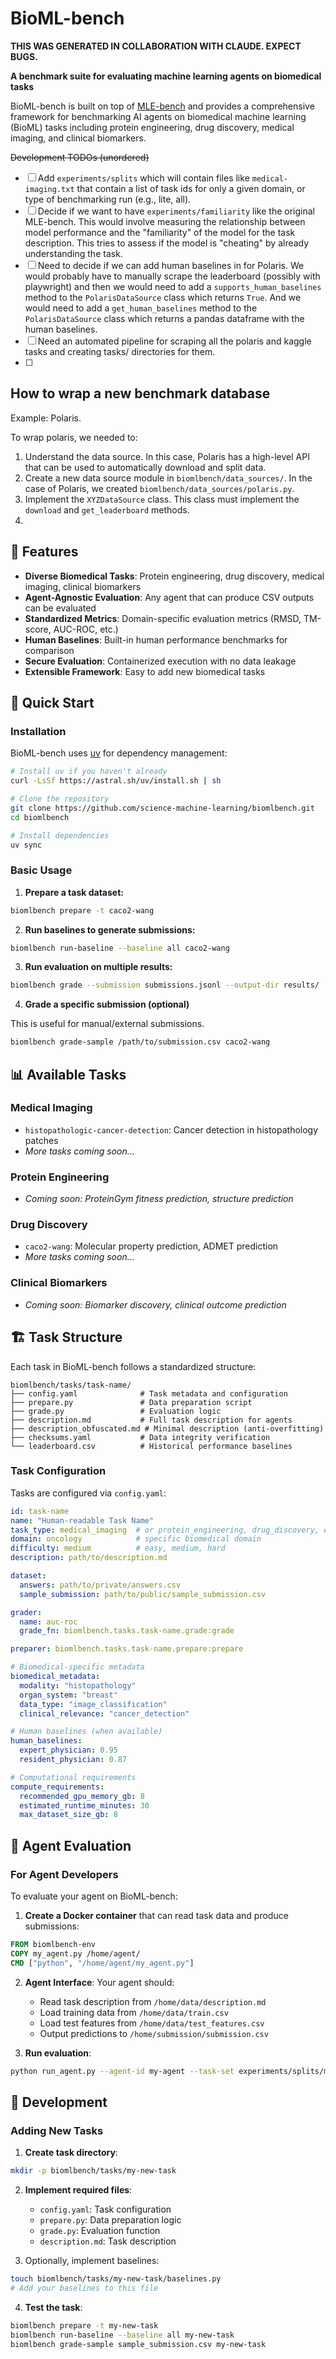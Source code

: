 # BioML-bench

**THIS WAS GENERATED IN COLLABORATION WITH CLAUDE. EXPECT BUGS.**

**A benchmark suite for evaluating machine learning agents on biomedical tasks**

BioML-bench is built on top of [MLE-bench](https://github.com/openai/mle-bench) and provides a comprehensive framework for benchmarking AI agents on biomedical machine learning (BioML) tasks including protein engineering, drug discovery, medical imaging, and clinical biomarkers.

~~Development TODOs (unordered)~~

- [ ] Add `experiments/splits` which will contain files like `medical-imaging.txt` that contain a list of task ids for only a given domain, or type of benchmarking run (e.g., lite, all).
- [ ] Decide if we want to have `experiments/familiarity` like the original MLE-bench. This would involve measuring the relationship between model performance and the "familiarity" of the model for the task description. This tries to assess if the model is "cheating" by already understanding the task.
- [ ] Need to decide if we can add human baselines in for Polaris. We would probably have to manually scrape the leaderboard (possibly with playwright) and then we would need to add a `supports_human_baselines` method to the `PolarisDataSource` class which returns `True`. And we would need to add a `get_human_baselines` method to the `PolarisDataSource` class which returns a pandas dataframe with the human baselines.
- [ ] Need an automated pipeline for scraping all the polaris and kaggle tasks and creating tasks/ directories for them.
- [ ] 


## How to wrap a new benchmark database

Example: Polaris.

To wrap polaris, we needed to:

1. Understand the data source. In this case, Polaris has a high-level API that can be used to automatically download and split data.
2. Create a new data source module in `biomlbench/data_sources/`. In the case of Polaris, we created `biomlbench/data_sources/polaris.py`.
3. Implement the `XYZDataSource` class. This class must implement the `download` and `get_leaderboard` methods.
4. 



## 🧬 Features

- **Diverse Biomedical Tasks**: Protein engineering, drug discovery, medical imaging, clinical biomarkers
- **Agent-Agnostic Evaluation**: Any agent that can produce CSV outputs can be evaluated
- **Standardized Metrics**: Domain-specific evaluation metrics (RMSD, TM-score, AUC-ROC, etc.)
- **Human Baselines**: Built-in human performance benchmarks for comparison
- **Secure Evaluation**: Containerized execution with no data leakage
- **Extensible Framework**: Easy to add new biomedical tasks

## 🚀 Quick Start

### Installation

BioML-bench uses [uv](https://github.com/astral-sh/uv) for dependency management:

```bash
# Install uv if you haven't already
curl -LsSf https://astral.sh/uv/install.sh | sh

# Clone the repository
git clone https://github.com/science-machine-learning/biomlbench.git
cd biomlbench

# Install dependencies
uv sync
```

### Basic Usage

1. **Prepare a task dataset:**
```bash
biomlbench prepare -t caco2-wang
```

2. **Run baselines to generate submissions:**
```bash
biomlbench run-baseline --baseline all caco2-wang
```

3. **Run evaluation on multiple results:**
```bash
biomlbench grade --submission submissions.jsonl --output-dir results/
```

4. **Grade a specific submission (optional)**

This is useful for manual/external submissions.
```bash
biomlbench grade-sample /path/to/submission.csv caco2-wang
```

## 📊 Available Tasks

### Medical Imaging
- `histopathologic-cancer-detection`: Cancer detection in histopathology patches
- *More tasks coming soon...*

### Protein Engineering
- *Coming soon: ProteinGym fitness prediction, structure prediction*

### Drug Discovery  
- `caco2-wang`: Molecular property prediction, ADMET prediction
- *More tasks coming soon...*

### Clinical Biomarkers
- *Coming soon: Biomarker discovery, clinical outcome prediction*

## 🏗️ Task Structure

Each task in BioML-bench follows a standardized structure:

```
biomlbench/tasks/task-name/
├── config.yaml              # Task metadata and configuration
├── prepare.py               # Data preparation script
├── grade.py                 # Evaluation logic
├── description.md           # Full task description for agents
├── description_obfuscated.md # Minimal description (anti-overfitting)
├── checksums.yaml           # Data integrity verification
└── leaderboard.csv          # Historical performance baselines
```

### Task Configuration

Tasks are configured via `config.yaml`:

```yaml
id: task-name
name: "Human-readable Task Name"
task_type: medical_imaging  # or protein_engineering, drug_discovery, etc.
domain: oncology            # specific biomedical domain
difficulty: medium          # easy, medium, hard
description: path/to/description.md

dataset:
  answers: path/to/private/answers.csv
  sample_submission: path/to/public/sample_submission.csv

grader:
  name: auc-roc
  grade_fn: biomlbench.tasks.task-name.grade:grade

preparer: biomlbench.tasks.task-name.prepare:prepare

# Biomedical-specific metadata
biomedical_metadata:
  modality: "histopathology"
  organ_system: "breast"
  data_type: "image_classification"
  clinical_relevance: "cancer_detection"

# Human baselines (when available)
human_baselines:
  expert_physician: 0.95
  resident_physician: 0.87

# Computational requirements
compute_requirements:
  recommended_gpu_memory_gb: 8
  estimated_runtime_minutes: 30
  max_dataset_size_gb: 8
```

## 🤖 Agent Evaluation

### For Agent Developers

To evaluate your agent on BioML-bench:

1. **Create a Docker container** that can read task data and produce submissions:
```dockerfile
FROM biomlbench-env
COPY my_agent.py /home/agent/
CMD ["python", "/home/agent/my_agent.py"]
```

2. **Agent Interface**: Your agent should:
   - Read task description from `/home/data/description.md`
   - Load training data from `/home/data/train.csv`
   - Load test features from `/home/data/test_features.csv`
   - Output predictions to `/home/submission/submission.csv`

3. **Run evaluation**:
```bash
python run_agent.py --agent-id my-agent --task-set experiments/splits/medical-imaging.txt
```

## 🧪 Development

### Adding New Tasks

1. **Create task directory**:
```bash
mkdir -p biomlbench/tasks/my-new-task
```

2. **Implement required files**:
   - `config.yaml`: Task configuration
   - `prepare.py`: Data preparation logic
   - `grade.py`: Evaluation function
   - `description.md`: Task description
  
3. Optionally, implement baselines:
```bash
touch biomlbench/tasks/my-new-task/baselines.py
# Add your baselines to this file
```

4. **Test the task**:
```bash
biomlbench prepare -t my-new-task
biomlbench run-baseline --baseline all my-new-task
biomlbench grade-sample sample_submission.csv my-new-task
```
